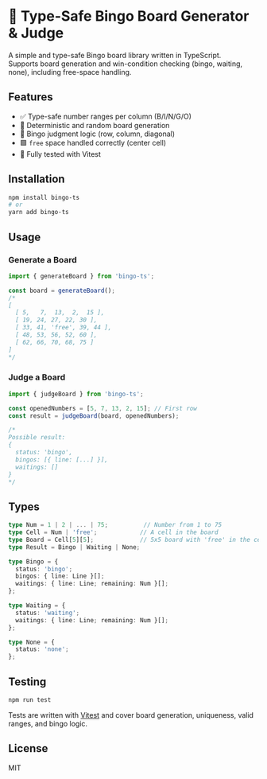# 🎯 Type-Safe Bingo Board Generator & Judge

A simple and type-safe Bingo board library written in TypeScript.  
Supports board generation and win-condition checking (bingo, waiting, none), including free-space handling.

## Features

- ✅ Type-safe number ranges per column (B/I/N/G/O)
- 🎲 Deterministic and random board generation
- 🧠 Bingo judgment logic (row, column, diagonal)
- 🟩 `free` space handled correctly (center cell)
- 🧪 Fully tested with Vitest

## Installation

```bash
npm install bingo-ts
# or
yarn add bingo-ts
````

## Usage

### Generate a Board

```ts
import { generateBoard } from 'bingo-ts';

const board = generateBoard();
/*
[
  [ 5,   7,  13,  2,  15 ],
  [ 19, 24, 27, 22, 30 ],
  [ 33, 41, 'free', 39, 44 ],
  [ 48, 53, 56, 52, 60 ],
  [ 62, 66, 70, 68, 75 ]
]
*/
```

### Judge a Board

```ts
import { judgeBoard } from 'bingo-ts';

const openedNumbers = [5, 7, 13, 2, 15]; // First row
const result = judgeBoard(board, openedNumbers);

/*
Possible result:
{
  status: 'bingo',
  bingos: [{ line: [...] }],
  waitings: []
}
*/
```

## Types

```ts
type Num = 1 | 2 | ... | 75;          // Number from 1 to 75
type Cell = Num | 'free';            // A cell in the board
type Board = Cell[5][5];             // 5x5 board with 'free' in the center
type Result = Bingo | Waiting | None;

type Bingo = {
  status: 'bingo';
  bingos: { line: Line }[];
  waitings: { line: Line; remaining: Num }[];
};

type Waiting = {
  status: 'waiting';
  waitings: { line: Line; remaining: Num }[];
};

type None = {
  status: 'none';
};
```

## Testing

```bash
npm run test
```

Tests are written with [Vitest](https://vitest.dev/) and cover board generation, uniqueness, valid ranges, and bingo logic.

## License

MIT
